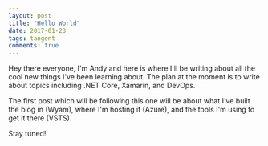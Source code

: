```yaml
---
layout: post
title: "Hello World"
date: 2017-01-23
tags: tangent
comments: true
---
```


Hey there everyone, I'm Andy and here is where I'll be writing about all the cool new things I've been learning about. The plan at the moment is to write about topics including .NET Core, Xamarin, and DevOps.

The first post which will be following this one will be about what I've built the blog in (Wyam), where I'm hosting it (Azure), and the tools I'm using to get it there (VSTS).

Stay tuned!